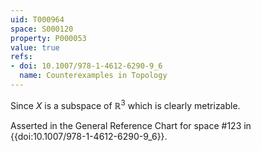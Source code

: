 ```yaml
---
uid: T000964
space: S000120
property: P000053
value: true
refs:
- doi: 10.1007/978-1-4612-6290-9_6
  name: Counterexamples in Topology
---
```


Since $X$ is a subspace of $\mathbb{R}^3$ which is clearly metrizable.

Asserted in the General Reference Chart for space #123 in
{{doi:10.1007/978-1-4612-6290-9_6}}.
